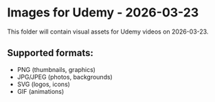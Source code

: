 # Images for Udemy - 2026-03-23

This folder will contain visual assets for Udemy videos on 2026-03-23.

## Supported formats:
- PNG (thumbnails, graphics)
- JPG/JPEG (photos, backgrounds)
- SVG (logos, icons)
- GIF (animations)
